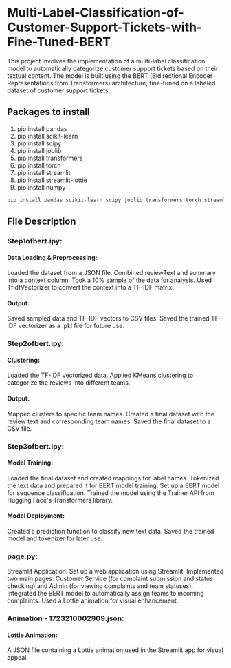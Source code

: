 # Multi-Label-Classification-of-Customer-Support-Tickets-with-Fine-Tuned-BERT
This project involves the implementation of a multi-label classification model to automatically categorize customer support tickets based on their textual content. The model is built using the BERT (Bidirectional Encoder Representations from Transformers) architecture, fine-tuned on a labeled dataset of customer support tickets.
## Packages to install
1. pip install pandas
2. pip install scikit-learn
3. pip install scipy
4. pip install joblib
5. pip install transformers
6. pip install torch
7. pip install streamlit
8. pip install streamlit-lottie
9. pip install numpy
```python
pip install pandas scikit-learn scipy joblib transformers torch streamlit streamlit-lottie numpy
```
## File Description
### Step1ofbert.ipy:
#### Data Loading & Preprocessing:
Loaded the dataset from a JSON file.
Combined reviewText and summary into a context column.
Took a 10% sample of the data for analysis.
Used TfidfVectorizer to convert the context into a TF-IDF matrix.
#### Output:
Saved sampled data and TF-IDF vectors to CSV files.
Saved the trained TF-IDF vectorizer as a .pkl file for future use.
### Step2ofbert.ipy:
#### Clustering:
Loaded the TF-IDF vectorized data.
Applied KMeans clustering to categorize the reviews into different teams.
#### Output:
Mapped clusters to specific team names.
Created a final dataset with the review text and corresponding team names.
Saved the final dataset to a CSV file.
### Step3ofbert.ipy:
#### Model Training:
Loaded the final dataset and created mappings for label names.
Tokenized the text data and prepared it for BERT model training.
Set up a BERT model for sequence classification.
Trained the model using the Trainer API from Hugging Face's Transformers library.
#### Model Deployment:
Created a prediction function to classify new text data.
Saved the trained model and tokenizer for later use.
### page.py:
Streamlit Application:
Set up a web application using Streamlit.
Implemented two main pages: Customer Service (for complaint submission and status checking) and Admin (for viewing complaints and team statuses).
Integrated the BERT model to automatically assign teams to incoming complaints.
Used a Lottie animation for visual enhancement.
### Animation - 1723210002909.json:
#### Lottie Animation:
A JSON file containing a Lottie animation used in the Streamlit app for visual appeal.

